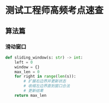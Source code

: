 # 测试工程师高频考点速查

## 算法篇
### 滑动窗口
```python
def sliding_window(s: str) -> int:
    left = 0
    window = {}
    max_len = 0
    for right in range(len(s)):
        # 扩展右边界并更新状态
        # 收缩左边界直到窗口合法
        # 更新结果
    return max_len